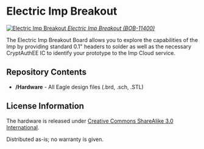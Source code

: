 Electric Imp Breakout
=====================

[![Electric Imp Breakout](https://cdn.sparkfun.com//assets/parts/7/1/8/3/11400-01.jpg)
*Electric Imp Breakout (BOB-11400)*](https://www.sparkfun.com/products/11400)

The Electric Imp Breakout Board allows you to explore the capabilities of the Imp by providing standard 0.1" headers to solder
as well as the necessary CryptAuthEE IC to identify your prototype to the Imp Cloud service. 

Repository Contents
-------------------
* **/Hardware** - All Eagle design files (.brd, .sch, .STL)


License Information
-------------------
The hardware is released under [Creative Commons ShareAlike 3.0 International](https://creativecommons.org/licenses/by-sa/3.0/).

Distributed as-is; no warranty is given.
